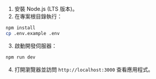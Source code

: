 1. 安裝 Node.js (LTS 版本)。
2. 在專案根目錄執行：

  ```bash
  npm install
  cp .env.example .env
  ```
3. 啟動開發伺服器：

  ```bash
  npm run dev
  ```
4. 打開瀏覽器並訪問 `http://localhost:3000` 查看應用程式。
